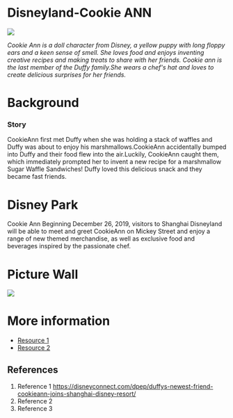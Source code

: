 # Disneyland-Cookie ANN
![](https://secure.cdn1.wdpromedia.cn/resize/mwImage/1/630/354/75/wdpromedia.disney.go.com/media/wdpro-shdr-assets/prod/en-cn/system/images/shdr-dine-cookieann-bakery-cafe-hero-1129.jpg)

*Cookie Ann is a doll character from Disney, a yellow puppy with long floppy ears and a keen sense of smell. She loves food and enjoys inventing creative recipes and making treats to share with her friends. Cookie ann is the last member of the Duffy family.She wears a chef's hat and loves to create delicious surprises for her friends.* 

# Background
### Story
CookieAnn first met Duffy when she was holding a stack of waffles and Duffy was about to enjoy his marshmallows.CookieAnn accidentally bumped into Duffy and their food flew into the air.Luckily, CookieAnn caught them, which immediately prompted her to invent a new recipe for a marshmallow Sugar Waffle Sandwiches! Duffy loved this delicious snack and they became fast friends.

# Disney Park
Cookie Ann Beginning December 26, 2019, visitors to Shanghai Disneyland will be able to meet and greet CookieAnn on Mickey Street and enjoy a range of new themed merchandise, as well as exclusive food and beverages inspired by the passionate chef.

# Picture Wall
![](https://twitter.com/CyberbbLawrence/status/1381113910430892034/photo/1)

# More information
- [Resource 1](https://www.youtube.com/watch?v=b6yLEqTrh-I)
- [Resource 2](https://disneyparks.disney.go.com/blog/2021/12/cookieann-bakery-cafe-now-open-at-shanghai-disneyland/)


## References
1. Reference 1 https://disneyconnect.com/dpep/duffys-newest-friend-cookieann-joins-shanghai-disney-resort/
2. Reference 2
3. Reference 3